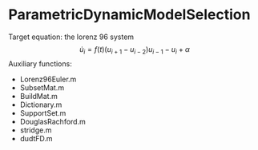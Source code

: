 # ParametricDynamicModelSelection
Target equation: the lorenz 96 system 
$$\dot{u}_{i} =f(t) ( u_{i+1} - u_{i-2} )  u_{i-1} - u_{i} + \alpha$$
Auxiliary functions:
* Lorenz96Euler.m
* SubsetMat.m
* BuildMat.m
* Dictionary.m
* SupportSet.m
* DouglasRachford.m
* stridge.m
* dudtFD.m

